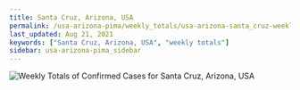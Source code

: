 ```yaml
---
title: Santa Cruz, Arizona, USA
permalink: /usa-arizona-pima/weekly_totals/usa-arizona-santa_cruz-weekly_totals.html
last_updated: Aug 21, 2021
keywords: ["Santa Cruz, Arizona, USA", "weekly totals"]
sidebar: usa-arizona-pima_sidebar
---
```


![Weekly Totals of Confirmed Cases for Santa Cruz, Arizona, USA](/covid_tracker/images/graphs/usa-arizona-santa_cruz-weekly_totals_graph.png)
